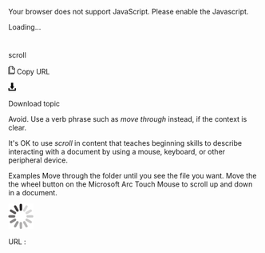 Your browser does not support JavaScript. Please enable the Javascript.

Loading...

# 

scroll

![Copy URL](scroll_files/Copy.png)
Copy URL

![Download](scroll_files/Download.png)

Download topic

Avoid. Use a verb phrase such as *move through* instead, if the context is clear.

It's OK to use *scroll*
in content that teaches beginning skills to describe
interacting with a document by using a mouse,
keyboard, or other peripheral device.

Examples
Move through the folder until you see the file you want.
Move the the wheel button on the Microsoft Arc Touch Mouse to scroll up and down in a document.

![In progress](scroll_files/activity-large.gif)

URL :
